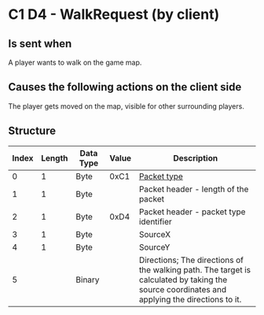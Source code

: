 # C1 D4 - WalkRequest (by client)

## Is sent when

A player wants to walk on the game map.

## Causes the following actions on the client side

The player gets moved on the map, visible for other surrounding players.

## Structure

| Index | Length | Data Type | Value | Description |
|-------|--------|-----------|-------|-------------|
| 0 | 1 |   Byte   | 0xC1  | [Packet type](PacketTypes.md) |
| 1 | 1 |    Byte   |      | Packet header - length of the packet |
| 2 | 1 |    Byte   | 0xD4  | Packet header - packet type identifier |
| 3 | 1 | Byte |  | SourceX |
| 4 | 1 | Byte |  | SourceY |
| 5 |  | Binary |  | Directions; The directions of the walking path. The target is calculated by taking the source coordinates and applying the directions to it. |
